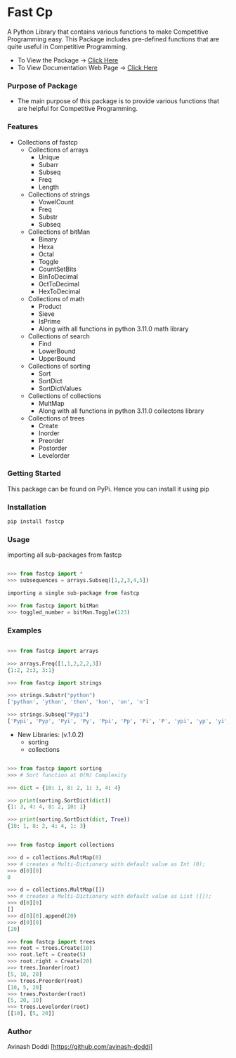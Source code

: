 # Fast Cp
A Python Library that contains various functions to make Competitive Programming easy. 
This Package includes pre-defined functions that are quite useful in Competitive Programming.
+ To View the Package -> [Click Here](https://pypi.org/project/fastcp/)
+ To View Documentation Web Page -> [Click Here](https://avinash-doddi.github.io/fastcp/)

### Purpose of Package
+ The main purpose of this package is to provide various functions that are helpful for Competitive Programming.

### Features
+ Collections of fastcp
    + Collections of arrays
        - Unique
        - Subarr
        - Subseq
        - Freq
        - Length
    + Collections of strings
        - VowelCount
        - Freq
        - Substr
        - Subseq
    + Collections of bitMan
        - Binary
        - Hexa
        - Octal
        - Toggle
        - CountSetBits
        - BinToDecimal
        - OctToDecimal
        - HexToDecimal
    + Collections of math
        - Product
        - Sieve
        - IsPrime
        + Along with all functions in python 3.11.0 math library
    + Collections of search
        - Find
        - LowerBound
        - UpperBound
    + Collections of sorting
        - Sort
        - SortDict
        - SortDictValues
    + Collections of collections
        - MultMap
        + Along with all functions in python 3.11.0 collectons library
    + Collections of trees
        - Create
        - Inorder
        - Preorder
        - Postorder
        - Levelorder

### Getting Started
This package can be found on PyPi. Hence you can install it using pip

### Installation
```bash
pip install fastcp
```

### Usage

importing all sub-packages from fastcp
```python

>>> from fastcp import *
>>> subsequences = arrays.Subseq([1,2,3,4,5])

importing a single sub-package from fastcp

>>> from fastcp import bitMan
>>> toggled_number = bitMan.Toggle(123)
```

### Examples

```python

>>> from fastcp import arrays

>>> arrays.Freq([1,1,2,2,2,3])
{1:2, 2:3, 3:1}
```

```python
>>> from fastcp import strings

>>> strings.Substr("python")
['python', 'ython', 'thon', 'hon', 'on', 'n']

>>> strings.Subseq("Pypi")
['Pypi', 'Pyp', 'Pyi', 'Py', 'Ppi', 'Pp', 'Pi', 'P', 'ypi', 'yp', 'yi', 'y', 'pi', 'p', 'i', '']
```
+ New Libraries: (v.1.0.2)
    + sorting
    + collections

```python

>>> from fastcp import sorting
>>> # Sort function at O(N) Complexity

>>> dict = {10: 1, 8: 2, 1: 3, 4: 4}

>>> print(sorting.SortDict(dict))
{1: 3, 4: 4, 8: 2, 10: 1}

>>> print(sorting.SortDict(dict, True))
{10: 1, 8: 2, 4: 4, 1: 3}


>>> from fastcp import collections

>>> d = collections.MultMap(0)
>>> # creates a Multi-Dictionary with default value as Int (0);
>>> d[0][0]
0

>>> d = collections.MultMap([])
>>> # creates a Multi-Dictionary with default value as List ([]);
>>> d[0][0]
[]
>>> d[0][0].append(20)
>>> d[0][0]
[20]

```

```python
>>> from fastcp import trees
>>> root = trees.Create(10)
>>> root.left = Create(5)
>>> root.right = Create(20)
>>> trees.Inorder(root)
[5, 10, 20]
>>> trees.Preorder(root)
[10, 5, 20]
>>> trees.Postorder(root)
[5, 20, 10]
>>> trees.Levelorder(root)
[[10], [5, 20]]
```

### Author
Avinash Doddi [https://github.com/avinash-doddi]
